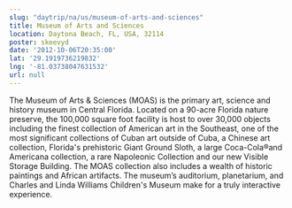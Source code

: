 ```yaml
---
slug: "daytrip/na/us/museum-of-arts-and-sciences"
title: Museum of Arts and Sciences
location: Daytona Beach, FL, USA, 32114
poster: skeevyd
date: '2012-10-06T20:35:00'
lat: '29.1919736219832'
lng: '-81.03738047631532'
url: null
---
```


The Museum of Arts &amp; Sciences (MOAS) is the primary art, science and history museum in Central Florida. Located on a 90-acre Florida nature preserve, the 100,000 square foot facility is host to over 30,000 objects including the finest collection of American art in the Southeast, one of the most significant collections of Cuban art outside of Cuba, a Chinese art collection, Florida's prehistoric Giant Ground Sloth, a large Coca-Cola®and Americana collection, a rare Napoleonic Collection and our new Visible Storage Building. The MOAS collection also includes a wealth of historic paintings and African artifacts. The museum’s auditorium, planetarium, and Charles and Linda Williams Children's Museum make for a truly interactive experience.
